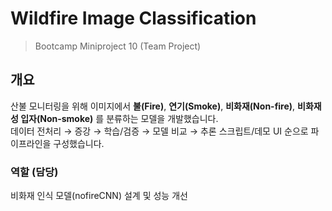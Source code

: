 # Wildfire Image Classification
> Bootcamp Miniproject 10 (Team Project)

## 개요
산불 모니터링을 위해 이미지에서 **불(Fire)**, **연기(Smoke)**, **비화재(Non-fire)**, **비화재성 입자(Non-smoke)** 를 분류하는 모델을 개발했습니다.  
데이터 전처리 → 증강 → 학습/검증 → 모델 비교 → 추론 스크립트/데모 UI 순으로 파이프라인을 구성했습니다.

### 역할 (담당)
비화재 인식 모델(nofireCNN) 설계 및 성능 개선